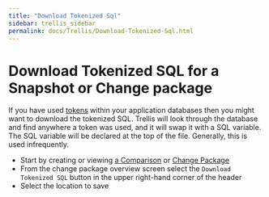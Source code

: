 ```yaml
---
title: "Download Tokenized Sql"
sidebar: trellis_sidebar
permalink: docs/Trellis/Download-Tokenized-Sql.html
---
```


 
# Download Tokenized SQL for a Snapshot or Change package 
 
If you have used [tokens](Use-Tokens.md) within your application databases then you might want to download the tokenized SQL. Trellis will look through the database and find anywhere a token was used, and it will swap it with a SQL variable. The SQL variable will be declared at the top of the file. Generally, this is used infrequently. 
 
* Start by creating or viewing [a Comparison](Snapshot-Comparisons.md) or [Change Package](Change-Packages.md) 
* From the change package overview screen select the `Download Tokenized SQL` button in the upper right-hand corner of the header 
* Select the location to save 

